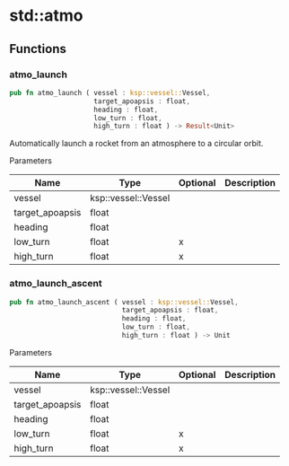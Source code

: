 # std::atmo



## Functions


### atmo_launch

```rust
pub fn atmo_launch ( vessel : ksp::vessel::Vessel,
                     target_apoapsis : float,
                     heading : float,
                     low_turn : float,
                     high_turn : float ) -> Result<Unit>
```

Automatically launch a rocket from an atmosphere to a circular orbit.

Parameters

Name | Type | Optional | Description
--- | --- | --- | ---
vessel | ksp::vessel::Vessel |  | 
target_apoapsis | float |  | 
heading | float |  | 
low_turn | float | x | 
high_turn | float | x | 

### atmo_launch_ascent

```rust
pub fn atmo_launch_ascent ( vessel : ksp::vessel::Vessel,
                            target_apoapsis : float,
                            heading : float,
                            low_turn : float,
                            high_turn : float ) -> Unit
```



Parameters

Name | Type | Optional | Description
--- | --- | --- | ---
vessel | ksp::vessel::Vessel |  | 
target_apoapsis | float |  | 
heading | float |  | 
low_turn | float | x | 
high_turn | float | x | 
